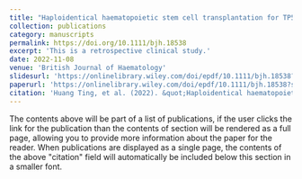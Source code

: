 ```yaml
---
title: "Haploidentical haematopoietic stem cell transplantation for TP53-mutated acute myeloid leukaemia"
collection: publications
category: manuscripts
permalink: https://doi.org/10.1111/bjh.18538
excerpt: 'This is a retrospective clinical study.'
date: 2022-11-08
venue: 'British Journal of Haematology'
slidesurl: 'https://onlinelibrary.wiley.com/doi/epdf/10.1111/bjh.18538?saml_referrer'
paperurl: 'https://onlinelibrary.wiley.com/doi/epdf/10.1111/bjh.18538?saml_referrer'
citation: 'Huang Ting, et al. (2022). &quot;Haploidentical haematopoietic stem cell transplantation for TP53-mutated acute myeloid leukaemia.&quot; <i>British Journal of Haematology</i>. 1(1).'
---
```


The contents above will be part of a list of publications, if the user clicks the link for the publication than the contents of section will be rendered as a full page, allowing you to provide more information about the paper for the reader. When publications are displayed as a single page, the contents of the above "citation" field will automatically be included below this section in a smaller font.
